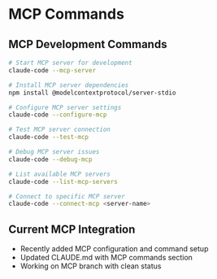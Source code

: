 # MCP Commands

## MCP Development Commands
```bash
# Start MCP server for development
claude-code --mcp-server

# Install MCP server dependencies
npm install @modelcontextprotocol/server-stdio

# Configure MCP server settings
claude-code --configure-mcp

# Test MCP server connection
claude-code --test-mcp

# Debug MCP server issues
claude-code --debug-mcp

# List available MCP servers
claude-code --list-mcp-servers

# Connect to specific MCP server
claude-code --connect-mcp <server-name>
```

## Current MCP Integration
- Recently added MCP configuration and command setup
- Updated CLAUDE.md with MCP commands section
- Working on MCP branch with clean status